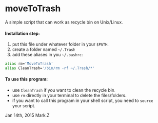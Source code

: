 # moveToTrash

A simple script that can work as recycle bin on Unix/Linux.

#### Installation step:

1. put this file under whatever folder in your `$PATH`.
2. create a folder named `~/.Trash`
3. add these aliases in you `~/.bashrc`:

```bash
alias rm='MoveToTrash'
alias CleanTrash='/bin/rm -rf ~/.Trash/*'
```

#### To use this program:
-  use `CleanTrash` if you want to clean the recycle bin.
-  use `rm` directly in your terminal to delete the files/folders.
-  if you want to call this program in your shell script, you need to `source` your script.


Jan 14th, 2015
Mark.Z
